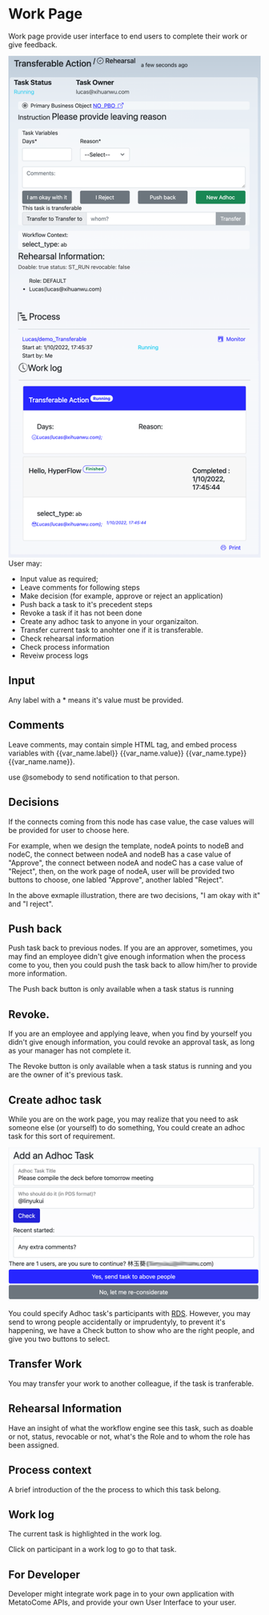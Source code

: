 # Work Page

Work page provide user interface to end users to complete their work or give feedback.

![workpage](../img/workpage.png)
User may:

- Input value as required;
- Leave comments for following steps
- Make decision (for example, approve or reject an application)
- Push back a task to it's precedent steps
- Revoke a task if it has not been done
- Create any adhoc task to anyone in your organizaiton.
- Transfer current task to anohter one if it is transferable.
- Check rehearsal information
- Check process information
- Reveiw process logs

## Input

Any label with a \* means it's value must be provided.

## Comments

Leave comments, may contain simple HTML tag, and embed process variables with {{var_name.label}} {{var_name.value}} {{var_name.type}} {{var_name.name}}.

use @somebody to send notification to that person.

## Decisions

If the connects coming from this node has case value, the case values will be provided for user to choose here.

For example, when we design the template, nodeA points to nodeB and nodeC, the connect between nodeA and nodeB has a case value of "Approve", the connect between nodeA and nodeC has a case value of "Reject", then, on the work page of nodeA, user will be provided two buttons to choose, one labled "Approve", another labled "Reject".

In the above exmaple illustration, there are two decisions, "I am okay with it" and "I reject".

## Push back

Push task back to previous nodes.
If you are an approver, sometimes, you may find an employee didn't give enough information when the process come to you, then you could push the task back to allow him/her to provide more information.

The Push back button is only available when a task status is running

## Revoke.

If you are an employee and applying leave, when you find by yourself you didn't give enough information, you could revoke an approval task, as long as your manager has not complete it.

The Revoke button is only available when a task status is running and you are the owner of it's previous task.

## Create adhoc task

While you are on the work page, you may realize that you need to ask someone else (or yourself) to do something, You could create an adhoc task for this sort of requirement.

![createadhoc](../img/createadhoc.png)

You could specify Adhoc task's participants with [RDS](/designer/rds.md). However, you may send to wrong people accidentally or imprudentyly, to prevent it's happening, we have a Check button to show who are the right people, and give you two buttons to select.

## Transfer Work

You may transfer your work to another colleague, if the task is tranferable.

## Rehearsal Information

Have an insight of what the workflow engine see this task, such as doable or not, status, revocable or not, what's the Role and to whom the role has been assigned.

## Process context

A brief introduction of the the process to which this task belong.

## Work log

The current task is highlighted in the work log.

Click on participant in a work log to go to that task.

## For Developer

Developer might integrate work page in to your own application with MetatoCome APIs, and provide your own User Interface to your user.
